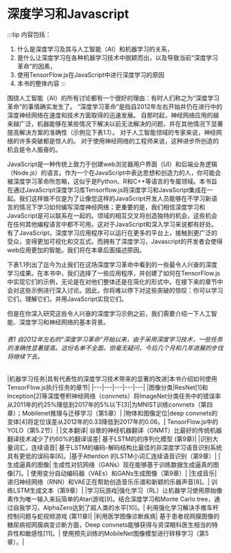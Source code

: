 # 深度学习和Javascript
:::tip 内容包括：
1. 什么是深度学习及其与人工智能（AI）和机器学习的关系，
2. 是什么让深度学习在各种机器学习技术中脱颖而出，以及导致当前“深度学习革命”的因素，
3. 使用TensorFlow.js在JavaScript中进行深度学习的原因
4. 本书的整体内容
:::

围绕人工智能（AI）的所有讨论都有一个很好的理由：有时人们称之为“深度学习革命”的事情确实发生了。
“深度学习革命”是指自2012年左右开始并仍在进行中的深度神经网络在速度和技术方面取得的迅速发展。
自那时起，神经网络应用的越来越广泛，机器能够在某些情况下解决以前无法解决的问题，并在其他情况下显著提高解决方案的准确性（示例见下表1.1）。
对于人工智能领域的专家来说，神经网络的许多突破都是惊人的。
对于使用神经网络的工程师来说，这种进步所创造的机会是令人振奋的。

JavaScript是一种传统上致力于创建web浏览器用户界面（UI）和后端业务逻辑（Node.js）的语言。作为一个在JavaScript中表达思想和创造力的人，你可能会被深度学习革命所忽略，这似乎是Python、R和C++等语言的专属领域。本书旨在通过JavaScript深度学习库Tensorflow.js将深度学习和JavaScript集成在一起。我们这样做不仅是为了让像您这样的JavaScript开发人员能够在不学习新语言的情况下学习如何编写深度神经网络；更重要的是，我们相信深度学习和JavaScript是可以联系在一起的。领域的相互交叉将创造独特的机会，这些机会在任何其他编程语言中都不可用。这对于JavaScript和深入学习来说都有好处。有了JavaScript，深度学习应用程序可以运行在更多的平台上，接触到更广泛的受众，变得更加可视化和交互式。而拥有了深度学习，Javascript的开发者会使得web应用更加的智能。我们将在本章后面描述原因。

下表1.1列出了迄今为止我们在这场深度学习革命中看到的一些最令人兴奋的深度学习成果。在本书中，我们选择了一些应用程序，并创建了如何在TensorFlow.js中实现它们的示例，无论是在对他们整体还是在简化的形式中。在接下来的章节中会对这些示例进行深入讨论。因此，你将难以停下对这些突破的惊叹：你可以学习它们，理解它们，并用JavaScript实现它们。

但是在你深入研究这些令人兴奋的深度学习示例之前，我们需要介绍一下人工智能、深度学习和神经网络的基本背景。

###### 表1 自2012年左右的“深度学习革命”开始以来，由于采用深度学习技术，一些任务的准确性显著提高。这份名单不全面。但毫无疑问，今后几个月和几年进展的步伐将继续下去。

|机器学习任务|具有代表性的深度学习技术带来的显著的改进|本书介绍如何使用TensorFlow.js执行任务的章节|
|---|---|---|---|---|
|图像分类|ResNet[1]和Inception[2]等深度卷积神经网络（convnets）将ImageNet分类任务中的错误率从2011年的约25%降低到2017年的5%以下[3]|为MNIST训练convnets（第四章）；Mobilenet推理与迁移学习（第5章）|
|物体和图像定位|deep convnets的变体[4]将定位误差从2012年的0.33降低到2017年的0.06。|	TensorFlow.js中的YOLO（第5.2节）|
|文本翻译|	谷歌的神经机器翻译（GNMT）比最好的传统机器翻译技术减少了约60%的翻译误差|	基于LSTM的的序列化模型 (第9章)|
|识别大量词汇，连续语音|	基于LSTM的编码-解码结构比最佳的非深度学习语音识别系统具有更低的误码率[6]。|基于Attention   的LSTM小词汇连续语音识别（第9章）|
|生成逼真的图像|	生成性对抗网络（GANs）现在能够基于训练数据生成逼真的图像[7]。|	使用变分自动编码器（VAEs）和GANs生成图像（第9章）|
|生成音乐|	递归神经网络（RNN）和VAE正在帮助创造音乐乐谱和新颖的乐器声音[8]。|	训练LSTM生成文本（第9章）|
|学习玩游戏|强化学习（RL）让机器学习使用原始像素作为唯一输入来玩简单的Atari游戏[9]。结合深度学习和Monte Carlo tree，通过自我学习，AlphaZero达到了超人类的水平[10]。|	利用强化学习解决手推车杆控制问题与蛇视频游戏 (第11章)|
|利用医学图像诊断疾病|	基于患者视网膜图像的糖尿病视网膜病变诊断方面，Deep convnets能够获得与资深眼科医生相当的特异性和敏感性[11]。|	使用预先训练的MobileNet图像模型进行转移学习（第5章）。|